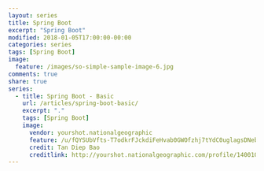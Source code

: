 ```yaml
---
layout: series
title: Spring Boot
excerpt: "Spring Boot"
modified: 2018-01-05T17:00:00-00:00
categories: series
tags: [Spring Boot]
image:
  feature: /images/so-simple-sample-image-6.jpg
comments: true
share: true
series:
  - title: Spring Boot - Basic
    url: /articles/spring-boot-basic/
    excerpt: "."
    tags: [Spring Boot]
    image:
      vendor: yourshot.nationalgeographic
      feature: /u/fQYSUbVfts-T7odkrFJckdiFeHvab0GWOfzhj7tYdC0uglagsDNebW9pJwPsKbRAU7WLPPNLE3KVWfmBfzfpV6yZn-R6tU9bgNzVvFSBLzuGKfuj9Ee-kjyzTD-j-wTCVkbusX3PKJL4RyKPgUqlxcSTYgJaorduD98L0sUzQhYRjDe6x1VR23afCuReacCL3b8GR6l3KXh1VIZ2n7vhzaRPAB4_CTgiVQ/
      credit: Tan Diep Bao
      creditlink: http://yourshot.nationalgeographic.com/profile/1400105/
---
```


